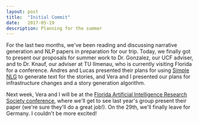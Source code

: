 ```yaml
---
layout: post
title:  "Initial Commit"
date:   2017-05-19
description: Planning for the summer
---
```


For the last two months, we've been reading and discussing narrative generation and NLP papers in preparation for our trip. <!--excerpt-->  Today, we finally got to present our proposals for summer work to Dr. Gonzalez, our UCF adviser, and to Dr. Knauf, our adviser at TU Ilmenau, who is currently visiting Florida for a conference. Andres and Lucas presented their plans for using [Simple NLG](https://github.com/simplenlg/simplenlg) to generate text for the stories, and Vera and I presented our plans for infrastructure changes and a story generation algorithm.

Next week, Vera and I will be at the [Florida Artificial Intelligence Research Society conference](http://www.flairs-30.info/), where we'll get to see last year's group present their paper (we're sure they'll do a great job!). On the 29th, we'll finally leave for Germany. I couldn't be more excited!

